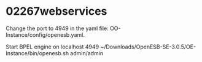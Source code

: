 # 02267webservices


Change the port to 4949 in the yaml file: OO-Instance/config/openesb.yaml.

Start BPEL engine on localhost 4949
~/Downloads/OpenESB-SE-3.0.5/OE-Instance/bin/openesb.sh  admin/admin
